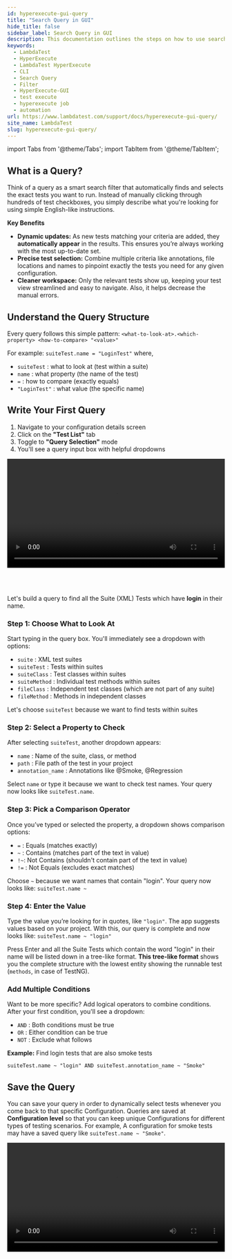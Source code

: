 ```yaml
---
id: hyperexecute-gui-query
title: "Search Query in GUI"
hide_title: false
sidebar_label: Search Query in GUI
description: This documentation outlines the steps on how to use search query in hyperexecute gui app.
keywords:
  - LambdaTest
  - HyperExecute
  - LambdaTest HyperExecute
  - CLI
  - Search Query
  - Filter
  - HyperExecute-GUI
  - test execute
  - hyperexecute job
  - automation
url: https://www.lambdatest.com/support/docs/hyperexecute-gui-query/
site_name: LambdaTest
slug: hyperexecute-gui-query/
---
```


import Tabs from '@theme/Tabs';
import TabItem from '@theme/TabItem';

<script type="application/ld+json"
      dangerouslySetInnerHTML={{ __html: JSON.stringify({
       "@context": "https://schema.org",
        "@type": "BreadcrumbList",
        "itemListElement": [{
          "@type": "ListItem",
          "position": 1,
          "name": "Home",
          "item": "https://www.lambdatest.com"
        },{
          "@type": "ListItem",
          "position": 2,
          "name": "Support",
          "item": "https://www.lambdatest.com/support/docs/"
        },{
          "@type": "ListItem",
          "position": 3,
          "name": "HyperExecute Status",
          "item": "https://www.lambdatest.com/support/docs/hyperexecute-gui-query/"
        }]
      })
    }}
></script>

## What is a Query?

Think of a query as a smart search filter that automatically finds and selects the exact tests you want to run. Instead of manually clicking through hundreds of test checkboxes, you simply describe what you're looking for using simple English-like instructions.

**Key Benefits**

- **Dynamic updates:** As new tests matching your criteria are added, they **automatically appear** in the results. This ensures you’re always working with the most up-to-date set.
- **Precise test selection:** Combine multiple criteria like annotations, file locations and names to pinpoint exactly the tests you need for any given configuration.
- **Cleaner workspace:** Only the relevant tests show up, keeping your test view streamlined and easy to navigate. Also, it helps decrease the manual errors.

## Understand the Query Structure
Every query follows this simple pattern:  `<what-to-look-at>.<which-property> <how-to-compare> "<value>"`

For example: `suiteTest.name = "LoginTest"` where, 
- `suiteTest` : what to look at (test within a suite)
- `name` : what property (the name of the test)
- `=` : how to compare (exactly equals)
- `"LoginTest"` : what value (the specific name)

## Write Your First Query

1. Navigate to your configuration details screen
2. Click on the **"Test List"** tab
3. Toggle to **"Query Selection"** mode
4. You'll see a query input box with helpful dropdowns

<video class="right-side" width="100%" controls id="vid">
<source src= {require('../assets/videos/hyperexecute/cli-gui/writing_query.mp4').default} type="video/mp4" />
</video>

<!-- ### Step-by-Step Query Building -->

<br />  <br />

Let's build a query to find all the Suite (XML) Tests which have **login** in their name.

### Step 1: Choose What to Look At
Start typing in the query box. You'll immediately see a dropdown with options:

- `suite` : XML test suites
- `suiteTest` :   Tests within suites 
- `suiteClass` :     Test classes within suites 
- `suiteMethod` :    Individual test methods within suites
- `fileClass` :   Independent test classes (which are not part of any suite)
- `fileMethod` :     Methods in independent classes

Let's choose `suiteTest` because we want to find tests within suites

### Step 2: Select a Property to Check
After selecting `suiteTest`, another dropdown appears:

- `name` : Name of the suite, class, or method
- `path` :   File path of the test in your project
- `annotation_name` :     Annotations like @Smoke, @Regression

Select `name` or type it because we want to check test names. Your query now looks like `suiteTest.name`.

### Step 3: Pick a Comparison Operator
Once you’ve typed or selected the property, a dropdown shows comparison options:

- `=` : Equals (matches exactly)
- `~` : Contains (matches part of the text in value)
- `!~`: Not Contains (shouldn't contain part of the text in value)
- `!=` : Not Equals (excludes exact matches)

Choose `~` because we want names that contain "login". Your query now looks like: `suiteTest.name ~`

### Step 4: Enter the Value

Type the value you’re looking for in quotes, like `"login"`. The app suggests values based on your project. With this, our query is complete and now looks like: `suiteTest.name ~ "login"`

Press Enter and all the Suite Tests which contain the word "login" in their name will be listed down in a tree-like format. **This tree-like format** shows you the complete structure with the lowest entity showing the runnable test (`methods`, in case of TestNG).

### Add Multiple Conditions

Want to be more specific? Add logical operators to combine conditions. After your first condition, you'll see a dropdown:

- `AND` : Both conditions must be true
- `OR` :  Either condition can be true
- `NOT` : Exclude what follows

**Example:** Find login tests that are also smoke tests

`suiteTest.name ~ "login" AND suiteTest.annotation_name ~ "Smoke"`

## Save the Query

You can save your query in order to dynamically select tests whenever you come back to that specific Configuration. Queries are saved at **Configuration level** so that you can keep unique Configurations for different types of testing scenarios. For example, A configuration for smoke tests may have a saved query like `suiteTest.name ~ "Smoke"`. 

<video class="right-side" width="100%" controls id="vid">
<source src= {require('../assets/videos/hyperexecute/cli-gui/saving_query.mp4').default} type="video/mp4" />
</video>

